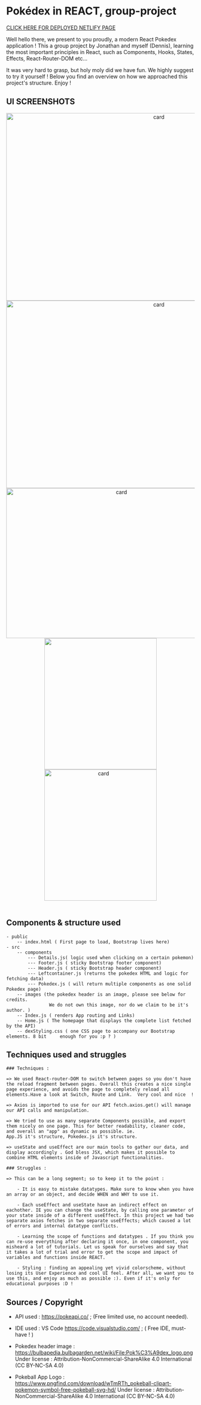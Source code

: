 # Pokédex in REACT, group-project
 
[CLICK HERE FOR DEPLOYED NETLIFY PAGE](https://pokedex-dennis-jonathan.netlify.app/)

Well hello there, we present to you proudly, a modern React Pokedex application ! 
This a group project by Jonathan and myself (Dennis), learning the most important principles in React, such as Components, Hooks, States, Effects, React-Router-DOM etc...

It was very hard to grasp, but holy moly did we have fun. 
We highly suggest to try it yourself ! Below you find an overview on how we approached this project's structure. Enjoy !


## UI SCREENSHOTS

<center><img src="./src/images/largedex.png" alt="card" style="height: 500px; width:800px;"/>
<img src="./src/images/largehome.png" alt="card" style="height: 500px; width:800px;"/></center>
<center><img src="./src/images/mediumdex.png" alt="card" style="height: 400px; width:600px;"/></center>
<center><img src="./src/images/mobiledex.png" style="height: 350px; width:300px; alt="card";/><img src="./src/images/smallhome.png" alt="card" style="height: 350px; width:300px";/></center>
<br>



## Components & structure used
    - public 
        -- index.html ( First page to load, Bootstrap lives here)
    - src
        -- components
            --- Details.js( logic used when clicking on a certain pokemon)
            --- Footer.js ( sticky Bootstrap footer component)
            --- Header.js ( sticky Bootstrap header component)
            --- Leftcontainer.js (returns the pokedex HTML and logic for fetching data)
            --- Pokedex.js ( will return multiple components as one solid Pokedex page)
        -- images (the pokedex header is an image, please see below for credits. 
                    We do not own this image, nor do we claim to be it's author. )
        -- Index.js ( renders App routing and Links)
        -- Home.js ( The homepage that displays the complete list fetched by the API)
        -- dexStyling.css ( one CSS page to accompany our Bootstrap elements. 8 bit     enough for you :p ? )

## Techniques used and struggles 
    ### Techniques :

    => We used React-router-DOM to switch between pages so you don't have the reload fragment between pages. Overall this creates a nice single page experience, and avoids the page to completely reload all elements.Have a look at Switch, Route and Link.  Very cool and nice  !

    => Axios is imported to use for our API fetch.axios.get() will manage our API calls and manipulation. 

    => We tried to use as many separate Components possible, and export them nicely on one page. This for better readability, cleaner code, and overall an "app" as dynamic as possible. ie. 
    App.JS it's structure, Pokedex.js it's structure.  

    => useState and useEffect are our main tools to gather our data, and display accordingly . God bless JSX, which makes it possible to combine HTML elements inside of Javascript functionalities. 

    ### Struggles :

    => This can be a long segment; so to keep it to the point : 

        - It is easy to mistake datatypes. Make sure to know when you have an array or an object, and decide WHEN and WHY to use it.

        - Each useEffect and useState have an indirect effect on eachother. IE you can change the useState, by calling one parameter of your state inside of a different useEffect. In this project we had two separate axios fetches in two separate useEffects; which caused a lot of errors and internal datatype conflicts. 

        - Learning the scope of functions and datatypes . If you think you can re-use everything after declaring it once, in one component, you misheard a lot of tutorials. Let us speak for ourselves and say that it takes a lot of trial and error to get the scope and impact of variables and functions inside REACT. 

        - Styling : finding an appealing yet vivid colorscheme, without losing its User Experience and cool UI feel. After all, we want you to use this, and enjoy as much as possible :). Even if it's only for educational purposes :D ! 


## Sources / Copyright 
- API used : https://pokeapi.co/ ; (Free limited use, no account needed). 

- IDE used : VS Code https://code.visualstudio.com/ ; ( Free IDE, must-have ! )

- Pokedex header image : 
    https://bulbapedia.bulbagarden.net/wiki/File:Pok%C3%A9dex_logo.png
    Under license : 
    Attribution-NonCommercial-ShareAlike 4.0 International (CC BY-NC-SA 4.0) 

- Pokeball App Logo :
    https://www.pngfind.com/download/wTmRTh_pokeball-clipart-pokemon-symbol-free-pokeball-svg-hd/
    Under license :
    Attribution-NonCommercial-ShareAlike 4.0 International (CC BY-NC-SA 4.0) 